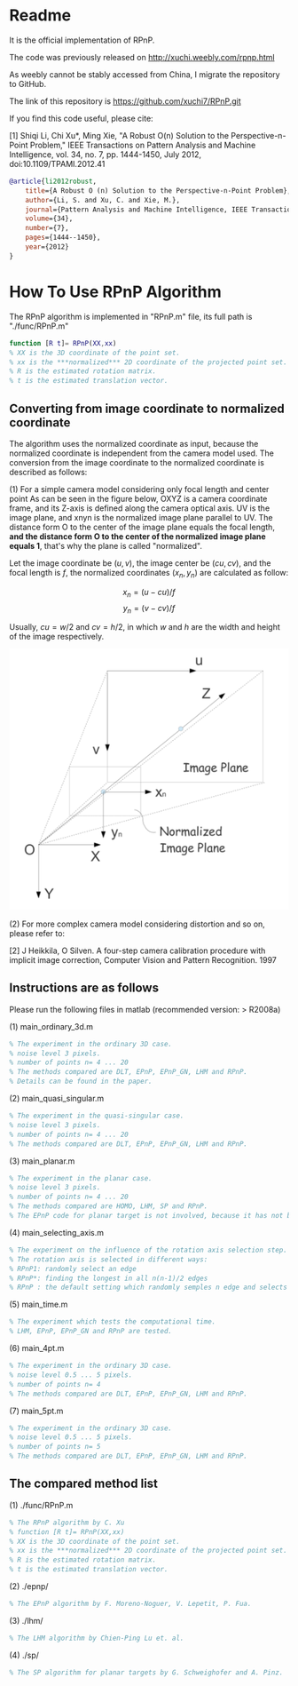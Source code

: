 # Readme

It is the official implementation of RPnP. 

The code was previously released on http://xuchi.weebly.com/rpnp.html

As weebly cannot be stably accessed from China, I migrate the repository to GitHub. 

The link of this repository is https://github.com/xuchi7/RPnP.git

If you find this code useful, please cite:

[1] Shiqi Li, Chi Xu*, Ming Xie, "A Robust O(n) Solution  to the Perspective-n-Point Problem," IEEE Transactions on  Pattern Analysis and Machine Intelligence, vol. 34, no. 7, pp. 1444-1450,  July 2012, doi:10.1109/TPAMI.2012.41

```bibtex
@article{li2012robust,
    title={A Robust O (n) Solution to the Perspective-n-Point Problem},
    author={Li, S. and Xu, C. and Xie, M.},
    journal={Pattern Analysis and Machine Intelligence, IEEE Transactions on},
    volume={34},
    number={7},
    pages={1444--1450},
    year={2012}
}
```

# How To Use RPnP Algorithm

The RPnP algorithm is implemented in "RPnP.m" file, its full path is "./func/RPnP.m" 
```matlab 
function [R t]= RPnP(XX,xx)  
% XX is the 3D coordinate of the point set.  
% xx is the ***normalized*** 2D coordinate of the projected point set.  
% R is the estimated rotation matrix.  
% t is the estimated translation vector.  
```

## Converting from image coordinate to normalized coordinate
The algorithm uses the normalized coordinate as input, because the normalized coordinate is independent from the camera model used. The conversion from the image coordinate to the normalized coordinate is described as follows:

(1) For a simple camera model considering only focal length and center point
As can be seen in the figure below, OXYZ is a camera coordinate frame, and its Z-axis is defined along the camera optical axis. UV is the image plane, and xnyn is the normalized image plane parallel to UV. The distance form O to the center of the image plane equals the focal length, **and the distance form O to the center of the normalized image plane equals 1**, that's why the plane is called "normalized".

Let the image coordinate be $(u,v)$, the image center be $(cu,cv)$, and the focal length is $f$, the normalized coordinates $(x_n,y_n)$ are calculated as follow:

$$
x_n = (u - cu)/f
$$
$$
y_n = (v - cv)/f
$$

Usually, $cu = w/2$ and $cv = h/2$, in which $w$ and $h$ are the width and height of the image respectively.

![](camera.png)

(2) For more complex camera model considering distortion and so on, please refer to:

[2] J Heikkila, O Silven. A four-step camera calibration procedure with implicit image correction, Computer Vision and Pattern Recognition. 1997

## Instructions are as follows

Please run the following files in matlab (recommended version: > R2008a)

(1) main_ordinary_3d.m
```matlab
% The experiment in the ordinary 3D case.
% noise level 3 pixels.
% number of points n= 4 ... 20
% The methods compared are DLT, EPnP, EPnP_GN, LHM and RPnP.
% Details can be found in the paper.
```

(2) main_quasi_singular.m
```matlab
% The experiment in the quasi-singular case.
% noise level 3 pixels.
% number of points n= 4 ... 20
% The methods compared are DLT, EPnP, EPnP_GN, LHM and RPnP.
```

(3) main_planar.m
```matlab
% The experiment in the planar case.
% noise level 3 pixels.
% number of points n= 4 ... 20
% The methods compared are HOMO, LHM, SP and RPnP.
% The EPnP code for planar target is not involved, because it has not been publicly released.
```

(4) main_selecting_axis.m
```matlab
% The experiment on the influence of the rotation axis selection step.
% The rotation axis is selected in different ways:
% RPnP1: randomly select an edge
% RPnP*: finding the longest in all n(n-1)/2 edges
% RPnP : the default setting which randomly semples n edge and selects the longest
```

(5) main_time.m
```matlab
% The experiment which tests the computational time.
% LHM, EPnP, EPnP_GN and RPnP are tested.
```

(6) main_4pt.m
```matlab
% The experiment in the ordinary 3D case.
% noise level 0.5 ... 5 pixels.
% number of points n= 4
% The methods compared are DLT, EPnP, EPnP_GN, LHM and RPnP.
```

(7) main_5pt.m
```matlab
% The experiment in the ordinary 3D case.
% noise level 0.5 ... 5 pixels.
% number of points n= 5
% The methods compared are DLT, EPnP, EPnP_GN, LHM and RPnP.
```

## The compared method list

(1) ./func/RPnP.m
```matlab
% The RPnP algorithm by C. Xu
% function [R t]= RPnP(XX,xx)
% XX is the 3D coordinate of the point set.
% xx is the ***normalized*** 2D coordinate of the projected point set.
% R is the estimated rotation matrix.
% t is the estimated translation vector.
```

(2) ./epnp/
```matlab
% The EPnP algorithm by F. Moreno-Noguer, V. Lepetit, P. Fua.
```

(3) ./lhm/
```matlab
% The LHM algorithm by Chien-Ping Lu et. al.
```

(4) ./sp/
```matlab
% The SP algorithm for planar targets by G. Schweighofer and A. Pinz.
```
